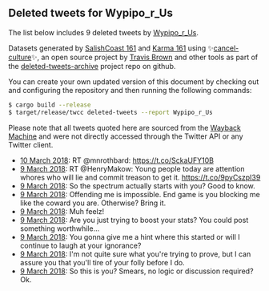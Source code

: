 ## Deleted tweets for Wypipo_r_Us

The list below includes 9 deleted tweets by
[Wypipo_r_Us](https://twitter.com/Wypipo_r_Us).



Datasets generated by [SalishCoast 161](https://twitter.com/SalishCoastA) and [Karma 161](https://twitter.com/KarmaOneSixOne)
using ✨[cancel-culture](https://github.com/travisbrown/cancel-culture)✨, an open source project by [Travis Brown](https://twitter.com/travisbrown) 
and other tools as part of the [deleted-tweets-archive](https://github.com/salcoast/deleted-tweets-archive/) project repo on github.

You can create your own updated version of this document by checking out and configuring the
repository and then running the following commands:

```bash
$ cargo build --release
$ target/release/twcc deleted-tweets --report Wypipo_r_Us
```

Please note that all tweets quoted here are sourced from the
[Wayback Machine](https://web.archive.org) and were not directly accessed through the Twitter API or
any Twitter client.

* [10 March 2018](https://web.archive.org/web/20180310051601/https://twitter.com/Wypipo_r_Us/status/972340275988353025): RT @mnrothbard: https://t.co/SckaUFY10B
* [ 9 March 2018](https://web.archive.org/web/20180309224737/https://twitter.com/Wypipo_r_Us/status/972242531940519936): RT @HenryMakow: Young people today are attention whores who will lie and commit treason to get it. https://t.co/9pyCszpI39
* [ 9 March 2018](https://web.archive.org/web/20180309061627/https://twitter.com/Wypipo_r_Us/status/971991920644833280): So the spectrum actually starts with you? Good to know.
* [ 9 March 2018](https://web.archive.org/web/20180309061627/https://twitter.com/Wypipo_r_Us/status/971991920644833280): Offending me is impossible. End game is you blocking me like the coward you are. Otherwise? Bring it.
* [ 9 March 2018](https://web.archive.org/web/20180309061627/https://twitter.com/Wypipo_r_Us/status/971991920644833280): Muh feelz!
* [ 9 March 2018](https://web.archive.org/web/20180309061627/https://twitter.com/Wypipo_r_Us/status/971991920644833280): Are you just trying to boost your stats? You could post something worthwhile...
* [ 9 March 2018](https://web.archive.org/web/20180309061627/https://twitter.com/Wypipo_r_Us/status/971991920644833280): You gonna give me a hint where this started or will I continue to laugh at your ignorance?
* [ 9 March 2018](https://web.archive.org/web/20180309061627/https://twitter.com/Wypipo_r_Us/status/971991920644833280): I'm not quite sure what you're trying to prove, but I can assure you that you'll tire of your folly before I do.
* [ 9 March 2018](https://web.archive.org/web/20180309061627/https://twitter.com/Wypipo_r_Us/status/971991920644833280): So this is you? Smears, no logic or discussion required? Ok.
